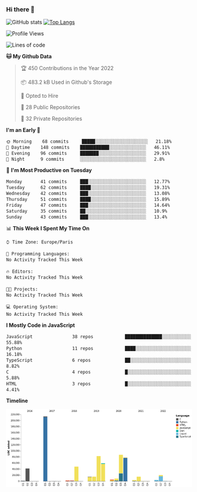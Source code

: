 ### Hi there 👋


![GitHub stats](https://github-readme-stats.vercel.app/api?username=eastkap&theme=dark&show_icons=true&count_private=true)
[![Top Langs](https://github-readme-stats.vercel.app/api/top-langs/?username=eastkap&layout=compact)](https://github.com/anuraghazra/github-readme-stats)



<!--START_SECTION:waka-->
![Profile Views](http://img.shields.io/badge/Profile%20Views-1-blue)

![Lines of code](https://img.shields.io/badge/From%20Hello%20World%20I%27ve%20Written-705517%20lines%20of%20code-blue)

**🐱 My Github Data** 

> 🏆 450 Contributions in the Year 2022
 > 
> 📦 483.2 kB Used in Github's Storage 
 > 
> 💼 Opted to Hire
 > 
> 📜 28 Public Repositories 
 > 
> 🔑 32 Private Repositories  
 > 
**I'm an Early 🐤** 

```text
🌞 Morning    68 commits     █████░░░░░░░░░░░░░░░░░░░░   21.18% 
🌆 Daytime    148 commits    ███████████░░░░░░░░░░░░░░   46.11% 
🌃 Evening    96 commits     ███████░░░░░░░░░░░░░░░░░░   29.91% 
🌙 Night      9 commits      ░░░░░░░░░░░░░░░░░░░░░░░░░   2.8%

```
📅 **I'm Most Productive on Tuesday** 

```text
Monday       41 commits     ███░░░░░░░░░░░░░░░░░░░░░░   12.77% 
Tuesday      62 commits     ████░░░░░░░░░░░░░░░░░░░░░   19.31% 
Wednesday    42 commits     ███░░░░░░░░░░░░░░░░░░░░░░   13.08% 
Thursday     51 commits     ████░░░░░░░░░░░░░░░░░░░░░   15.89% 
Friday       47 commits     ███░░░░░░░░░░░░░░░░░░░░░░   14.64% 
Saturday     35 commits     ██░░░░░░░░░░░░░░░░░░░░░░░   10.9% 
Sunday       43 commits     ███░░░░░░░░░░░░░░░░░░░░░░   13.4%

```


📊 **This Week I Spent My Time On** 

```text
⌚︎ Time Zone: Europe/Paris

💬 Programming Languages: 
No Activity Tracked This Week

🔥 Editors: 
No Activity Tracked This Week

🐱‍💻 Projects: 
No Activity Tracked This Week

💻 Operating System: 
No Activity Tracked This Week

```

**I Mostly Code in JavaScript** 

```text
JavaScript               38 repos            ██████████████░░░░░░░░░░░   55.88% 
Python                   11 repos            ████░░░░░░░░░░░░░░░░░░░░░   16.18% 
TypeScript               6 repos             ██░░░░░░░░░░░░░░░░░░░░░░░   8.82% 
C                        4 repos             █░░░░░░░░░░░░░░░░░░░░░░░░   5.88% 
HTML                     3 repos             █░░░░░░░░░░░░░░░░░░░░░░░░   4.41%

```


**Timeline**

![Chart not found](https://raw.githubusercontent.com/Eastkap/Eastkap/main/charts/bar_graph.png) 


<!--END_SECTION:waka-->

<!--
**Eastkap/eastkap** is a ✨ _special_ ✨ repository because its `README.md` (this file) appears on your GitHub profile.

Here are some ideas to get you started:

- 🔭 I’m currently working on ...
- 🌱 I’m currently learning ...
- 👯 I’m looking to collaborate on ...
- 🤔 I’m looking for help with ...
- 💬 Ask me about ...
- 📫 How to reach me: ...
- 😄 Pronouns: ...
- ⚡ Fun fact: ...
-->

